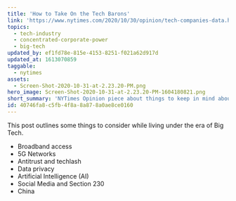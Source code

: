 ```yaml
---
title: 'How to Take On the Tech Barons'
link: 'https://www.nytimes.com/2020/10/30/opinion/tech-companies-data.html'
topics:
  - tech-industry
  - concentrated-corporate-power
  - big-tech
updated_by: ef1fd78e-815e-4153-8251-f021a62d917d
updated_at: 1613070859
taggable:
  - nytimes
assets:
  - Screen-Shot-2020-10-31-at-2.23.20-PM.png
hero_image: Screen-Shot-2020-10-31-at-2.23.20-PM-1604180821.png
short_summary: 'NYTimes Opinion piece about things to keep in mind about the technology sector'
id: 40746fa8-c5fb-4f8a-8a87-8a0ae8ce0160
---
```

This post outlines some things to consider while living under the era of Big Tech.

- Broadband access
- 5G Networks
- Antitrust and techlash
- Data privacy
- Artificial Intelligence (AI)
- Social Media and Section 230
- China